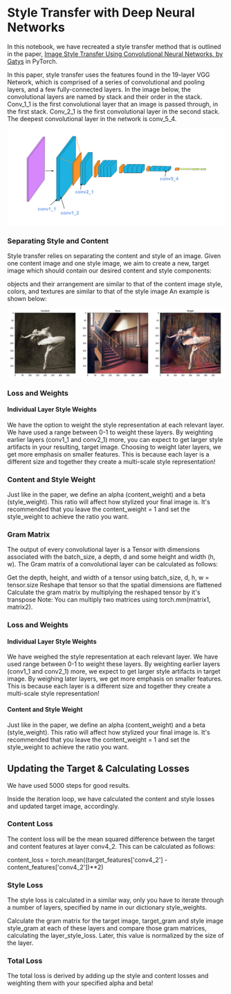 # Style Transfer with Deep Neural Networks

In this notebook, we have recreated a style transfer method that is outlined in the paper, [Image Style Transfer Using Convolutional Neural Networks, by Gatys](https://www.cv-foundation.org/openaccess/content_cvpr_2016/papers/Gatys_Image_Style_Transfer_CVPR_2016_paper.pdf) in PyTorch.

In this paper, style transfer uses the features found in the 19-layer VGG Network, which is comprised of a series of convolutional and pooling layers, and a few fully-connected layers. In the image below, the convolutional layers are named by stack and their order in the stack. Conv_1_1 is the first convolutional layer that an image is passed through, in the first stack. Conv_2_1 is the first convolutional layer in the second stack. The deepest convolutional layer in the network is conv_5_4.

![Image](https://github.com/gdeotale/E4P2/blob/master/Assignment8/StyleTransfer/notebook_ims/vgg19_convlayers.png)

### Separating Style and Content

Style transfer relies on separating the content and style of an image. Given one content image and one style image, we aim to create a new, target image which should contain our desired content and style components:

objects and their arrangement are similar to that of the content image
style, colors, and textures are similar to that of the style image
An example is shown below:

![Image](https://github.com/gdeotale/E4P2/blob/master/Assignment8/StyleTransfer/images/results/Dancing-Stairs.jpg)

### Loss and Weights

#### Individual Layer Style Weights
We have the option to weight the style representation at each relevant layer. We have used a range between 0-1 to weight these layers. By weighting earlier layers (conv1_1 and conv2_1) more, you can expect to get larger style artifacts in your resulting, target image. Choosing to weight later layers, we get more emphasis on smaller features. This is because each layer is a different size and together they create a multi-scale style representation!

### Content and Style Weight
Just like in the paper, we define an alpha (content_weight) and a beta (style_weight). This ratio will affect how stylized your final image is. It's recommended that you leave the content_weight = 1 and set the style_weight to achieve the ratio you want.

### Gram Matrix
The output of every convolutional layer is a Tensor with dimensions associated with the batch_size, a depth, d and some height and width (h, w). The Gram matrix of a convolutional layer can be calculated as follows:

Get the depth, height, and width of a tensor using batch_size, d, h, w = tensor.size
Reshape that tensor so that the spatial dimensions are flattened
Calculate the gram matrix by multiplying the reshaped tensor by it's transpose
Note: You can multiply two matrices using torch.mm(matrix1, matrix2).

### Loss and Weights
#### Individual Layer Style Weights
We have weighed the style representation at each relevant layer. We have used range between 0-1 to weight these layers. By weighting earlier layers (conv1_1 and conv2_1) more, we expect to get larger style artifacts in target image. By weighing later layers, we get more emphasis on smaller features. This is because each layer is a different size and together they create a multi-scale style representation!

#### Content and Style Weight
Just like in the paper, we define an alpha (content_weight) and a beta (style_weight). This ratio will affect how stylized your final image is. It's recommended that you leave the content_weight = 1 and set the style_weight to achieve the ratio you want.

## Updating the Target & Calculating Losses
We have used 5000 steps for good results.

Inside the iteration loop, we have calculated the content and style losses and updated target image, accordingly.

### Content Loss
The content loss will be the mean squared difference between the target and content features at layer conv4_2. This can be calculated as follows:

content_loss = torch.mean((target_features['conv4_2'] - content_features['conv4_2'])**2)

### Style Loss
The style loss is calculated in a similar way, only you have to iterate through a number of layers, specified by name in our dictionary style_weights.

Calculate the gram matrix for the target image, target_gram and style image style_gram at each of these layers and compare those gram matrices, calculating the layer_style_loss. Later, this value is normalized by the size of the layer.

### Total Loss
The total loss is derived by adding up the style and content losses and weighting them with your specified alpha and beta!
